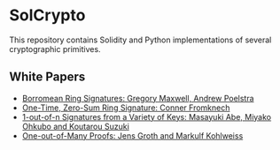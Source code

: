 # SolCrypto

This repository contains Solidity and Python implementations of several cryptographic primitives.

## White Papers

 * [Borromean Ring Signatures: Gregory Maxwell, Andrew Poelstra](https://github.com/Blockstream/borromean_paper)
 * [One-Time, Zero-Sum Ring Signature: Conner Fromknech](https://scalingbitcoin.org/papers/one-time-zero-sum-ring-signature-conner-fromknecht-2015.pdf)
 * [1-out-of-n Signatures from a Variety of Keys: Masayuki Abe, Miyako Ohkubo and Koutarou Suzuki](https://www.iacr.org/cryptodb/archive/2002/ASIACRYPT/50/50.pdf)
 * [One-out-of-Many Proofs: Jens Groth and Markulf Kohlweiss](http://discovery.ucl.ac.uk/1502142/1/Groth_764.pdf)